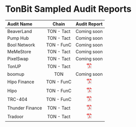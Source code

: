 # TonBit Sampled Audit Reports

| Audit Name                        |   Chain   |                                  Audit Report                                   |
| :----------------------------- | :---------: | :-----------------------------------------------------------------------: |
| BeaverLand      |     TON - Tact     |     Coming soon
| Pump Hub      |     TON - Tact     |     Coming soon
| Bool Network      |     TON - FunC     |     Coming soon
| MeMeStore      |     TON - Tact     |     Coming soon
| PixelSwap      |     TON - Tact     |     Coming soon
| TonUP      |     TON - Tact     |     <a href="https://tonbit.xyz/reports/TonUP-Smart-Contract-Final-Audit-Report.pdf"><img width="20" src="./pdf.png" /></a>
| boomup      |     TON     |    Coming soon
| Hipo Finance      |     TON - FunC     |     <a href="https://scalebit.xyz/reports/Hipo-Finance-Audit-Report.pdf"><img width="20" src="./pdf.png" /></a>
| Hipo      |     TON - FunC     |     <a href="https://scalebit.xyz/reports/Hipo-Finance-Audit-Report.pdf"><img width="20" src="./pdf.png" /></a>
| TRC-404      |     TON - FunC     |     <a href="http://tonbit.xyz/reports/TRC404-Smart-Contract-Final-Audit-Report.pdf"><img width="20" src="./pdf.png" /></a>
| Thunder Finance      |     TON - Tact     |     <a href="http://tonbit.xyz/reports/ThunderFinance-Final-Audit-Report.pdf"><img width="20" src="./pdf.png" /></a>
| Tradoor      |     TON - Tact     |     <a href="https://www.tonbit.xyz/reports/Tradoor-Smart-Contract-Audit-Report-Summary.pdf"><img width="20" src="./pdf.png" /></a>
